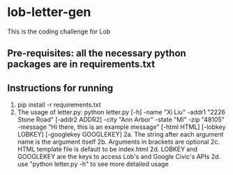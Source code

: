 # lob-letter-gen
This is the coding challenge for Lob

## Pre-requisites: all the necessary python packages are in requirements.txt

## Instructions for running
1. pip install -r requirements.txt
2. The usage of letter.py:
    python letter.py [-h] -name "Xi Liu" -addr1 "2226 Stone Road" [-addr2 ADDR2] -city "Ann Arbor" -state
                 "MI" -zip "48105" -message "Hi there, this is an example message" [-html HTML] [-lobkey LOBKEY] [-googlekey GOOGLEKEY]
    2a. The string after each argument name is the argument itself
    2b. Arguments in brackets are optional
    2c. HTML template file is default to be index.html
    2d. LOBKEY and GOOGLEKEY are the keys to access Lob's and Google Civic's APIs
    2d. use "python letter.py -h" to see more detailed usage